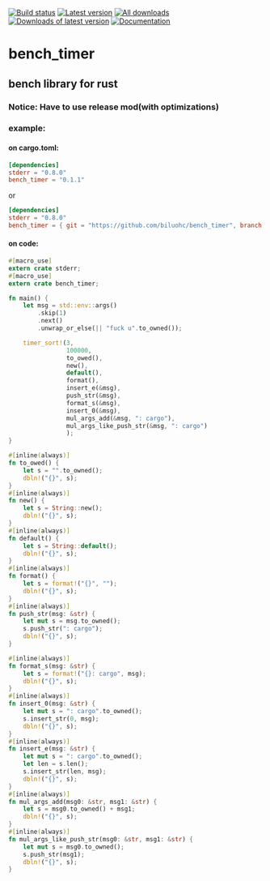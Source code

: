 [![Build status](https://travis-ci.org/biluohc/bench_timer.svg?branch=master)](https://github.com/biluohc/bench_timer)
[![Latest version](https://img.shields.io/crates/v/bench_timer.svg)](https://crates.io/crates/bench_timer)
[![All downloads](https://img.shields.io/crates/d/bench_timer.svg)](https://crates.io/crates/bench_timer)
[![Downloads of latest version](https://img.shields.io/crates/dv/bench_timer.svg)](https://crates.io/crates/bench_timer)
[![Documentation](https://docs.rs/bench_timer/badge.svg)](https://docs.rs/bench_timer)

# bench_timer
## bench library for rust

### Notice: **Have to use release mod(with optimizations)**

### example:

#### on cargo.toml:

```toml
[dependencies]
stderr = "0.8.0"
bench_timer = "0.1.1"
```

or

```toml
[dependencies]
stderr = "0.8.0"
bench_timer = { git = "https://github.com/biluohc/bench_timer", branch = "master", version = "0.1.1"}
```

#### on code:

```rust
#[macro_use]
extern crate stderr;
#[macro_use]
extern crate bench_timer;

fn main() {
    let msg = std::env::args()
        .skip(1)
        .next()
        .unwrap_or_else(|| "fuck u".to_owned());

    timer_sort!(3,
                100000,
                to_owed(),
                new(),
                default(),
                format(),
                insert_e(&msg),
                push_str(&msg),
                format_s(&msg),
                insert_0(&msg),
                mul_args_add(&msg, ": cargo"),
                mul_args_like_push_str(&msg, ": cargo")
                );
}

#[inline(always)]
fn to_owed() {
    let s = "".to_owned();
    dbln!("{}", s);
}
#[inline(always)]
fn new() {
    let s = String::new();
    dbln!("{}", s);
}
#[inline(always)]
fn default() {
    let s = String::default();
    dbln!("{}", s);
}
#[inline(always)]
fn format() {
    let s = format!("{}", "");
    dbln!("{}", s);
}
#[inline(always)]
fn push_str(msg: &str) {
    let mut s = msg.to_owned();
    s.push_str(": cargo");
    dbln!("{}", s);
}

#[inline(always)]
fn format_s(msg: &str) {
    let s = format!("{}: cargo", msg);
    dbln!("{}", s);
}
#[inline(always)]
fn insert_0(msg: &str) {
    let mut s = ": cargo".to_owned();
    s.insert_str(0, msg);
    dbln!("{}", s);
}
#[inline(always)]
fn insert_e(msg: &str) {
    let mut s = ": cargo".to_owned();
    let len = s.len();
    s.insert_str(len, msg);
    dbln!("{}", s);
}
#[inline(always)]
fn mul_args_add(msg0: &str, msg1: &str) {
    let s = msg0.to_owned() + msg1;
    dbln!("{}", s);
}
#[inline(always)]
fn mul_args_like_push_str(msg0: &str, msg1: &str) {
    let mut s = msg0.to_owned();
    s.push_str(msg1);
    dbln!("{}", s);
}
```
